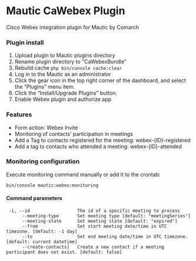 Mautic CaWebex Plugin
=======================
Cisco Webex integration plugin for Mautic by Comarch

### Plugin install
1. Upload plugin to Mautic plugins directory
2. Rename plugin directory to "CaWebexBundle"
3. Rebuild cache `php bin/console cache:clear`
4. Log in to the Mautic as an administrator
5. Click the gear icon in the top right corner of the dashboard, and select the “Plugins” menu item.
6. Click the “Install/Upgrade Plugins” button.
7. Enable Webex plugin and authorize app

### Features
- Form action: Webex Invite
- Monitoring of contacts' participation in meetings
- Add a Tag to contacts registered for the meeting: webex-{ID}-registered
- Add a tag to contacts who attended a meeting: webex-{ID}-attended

### Monitoring configuration
Execute monitoring command manually or add it to the crontab:
```
bin/console mautic:webex:monitoring
```

#### Command parameters
```
 -i, --id                  The id of a specific meeting to process
      --meeting-type       Set meeting type [default: "meetingSeries"]
      --meeting-state      Set meeting state [default: "expired"]
      --from               Set start meeting date/time in UTC timezone. [default: -1 day]
      --to                 Set end meeting date/time in UTC timezone. [default: current datetime]
      --create-contacts]   Create a new contact if a meeting participant does not exist. [default: false]
```